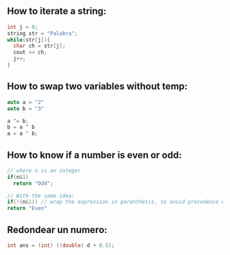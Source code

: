 ## How to iterate a string: 
```cpp
int j = 0;
string str = "Palabra";
while(str[j]){
  char ch = str[j];
  cout << ch; 
  j++;
}
```

## How to swap two variables without temp: 
```cpp
auto a = "2"
auto b = "3"

a ^= b;
b = a ^ b
a = a ^ b;
```
## How to know if a number is even or odd: 
```cpp
// where n is an integer
if(n&1)
  return "Odd";

// With the same idea: 
if(!(n&1)) // wrap the expression in parenthesis, to avoid precedence errors
return "Even"
```

## Redondear un numero:
```cpp
int ans = (int) ((double) d + 0.5);
```
